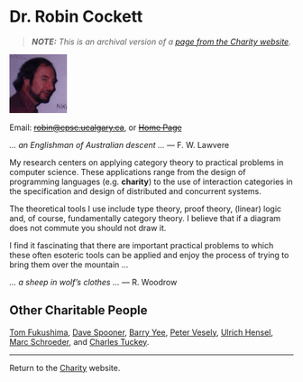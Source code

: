 Dr. Robin Cockett
=================

> _**NOTE:**  This is an archival version of a [page from the Charity website](http://pll.cpsc.ucalgary.ca/charity1/www/robin.html)._


![A picture of Robin.](img/cockett.png)

Email: ~~robin@cpsc.ucalgary.ca~~, or [~~Home Page~~](http://web.archive.org/web/19990428190416/http://www.cpsc.ucalgary.ca/info/research_brochure/cockett.html)

*... an Englishman of Australian descent ...* — F. W. Lawvere

My research centers on applying category theory to practical problems in computer science. These applications range from the design of programming languages (e.g. **charity**) to the use of interaction categories in the specification and design of distributed and concurrent systems.

The theoretical tools I use include type theory, proof theory, (linear) logic and, of course, fundamentally category theory. I believe that if a diagram does not commute you should not draw it.

I find it fascinating that there are important practical problems to which these often esoteric tools can be applied and enjoy the process of trying to bring them over the mountain ...

*... a sheep in wolf’s clothes ...* — R. Woodrow


Other Charitable People
-----------------------

[Tom Fukushima](fukushima.md), [Dave Spooner](spooner.md), [Barry Yee](yee.md), [Peter Vesely](vesely.md), [Ulrich Hensel](hensel.md), [Marc Schroeder](schroeder.md), and [Charles Tuckey](tuckey.md).


---

Return to the [Charity](background.md) website.
